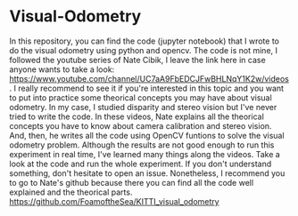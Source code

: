 # Visual-Odometry
In this repository, you can find the code (jupyter notebook) that I wrote to do the visual odometry using python and opencv. The code is not mine, I followed the youtube series of Nate Cibik, I leave the link here in case anyone wants to take a look: https://www.youtube.com/channel/UC7aA9FbEDCJFwBHLNqY1K2w/videos.
I really recommend to see it if you're interested in this topic and you want to put into practice some theorical concepts you may have about visual odometry. In my case, I studied disparity and stereo vision but I've never tried to write the code. 
In these videos, Nate explains all the theorical concepts you have to know about camera calibration and stereo vision. And, then, he writes all the code using OpenCV funtions to solve the visual odometry problem. Although the results are not good enough to run this experiment in real time, I've learned many things along the videos. 
Take a look at the code and run the whole experiment. If you don't understand something, don't hesitate to open an issue. Nonetheless, I recommend you to go to Nate's github because there you can find all the code well explained and the theorical parts.
https://github.com/FoamoftheSea/KITTI_visual_odometry
